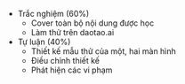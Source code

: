 - Trắc nghiệm (60%)
	- Cover toàn bộ nội dung được học
	- Làm thử trên daotao.ai
- Tự luận (40%)
	- Thiết kế mẫu thử của một, hai màn hình
	- Điều chỉnh thiết kế
	- Phát hiện các vi phạm
